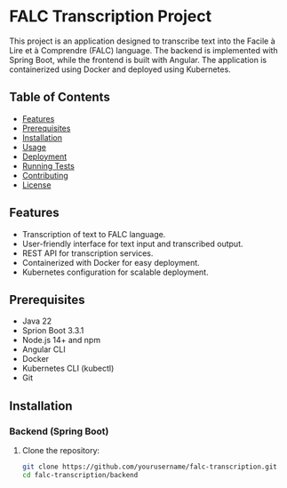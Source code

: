 # FALC Transcription Project

This project is an application designed to transcribe text into the Facile à Lire et à Comprendre (FALC) language. The backend is implemented with Spring Boot, while the frontend is built with Angular. The application is containerized using Docker and deployed using Kubernetes.

## Table of Contents

- [Features](#features)
- [Prerequisites](#prerequisites)
- [Installation](#installation)
- [Usage](#usage)
- [Deployment](#deployment)
- [Running Tests](#running-tests)
- [Contributing](#contributing)
- [License](#license)

## Features

- Transcription of text to FALC language.
- User-friendly interface for text input and transcribed output.
- REST API for transcription services.
- Containerized with Docker for easy deployment.
- Kubernetes configuration for scalable deployment.

## Prerequisites

- Java 22
- Sprion Boot 3.3.1
- Node.js 14+ and npm
- Angular CLI
- Docker
- Kubernetes CLI (kubectl)
- Git

## Installation

### Backend (Spring Boot)

1. Clone the repository:
   ```sh
   git clone https://github.com/yourusername/falc-transcription.git
   cd falc-transcription/backend
